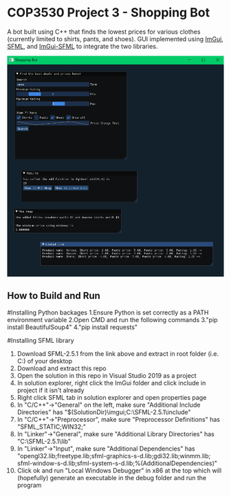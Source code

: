# COP3530 Project 3 - Shopping Bot
A bot built using C++ that finds the lowest prices for various clothes (currently limited to shirts, pants, and shoes). GUI implemented using 
[ImGui](https://github.com/ocornut/imgui), [SFML](https://www.sfml-dev.org/download.php), and [ImGui-SFML](https://github.com/eliasdaler/imgui-sfml)
to integrate the two libraries.

![Shopping Bot Gui](https://github.com/andygarciaa/project3/blob/main/guipreview.png)
## How to Build and Run

#Installing Python backages
1.Ensure Python is set correctly as a PATH environment variable
2.Open CMD and run the following commands
3."pip install BeautifulSoup4"
4."pip install requests"

#Installing SFML library
1. Download SFML-2.5.1 from the link above and extract in root folder (i.e. C:\) of your desktop
2. Download and extract this repo 
3. Open the solution in this repo in Visual Studio 2019 as a project
4. In solution explorer, right click the ImGui folder and click include in project if it isn't already
5. Right click SFML tab in solution explorer and open properties page
6. In "C/C++"->"General" on the left, make sure "Additional Include Directories" has "$(SolutionDir)\imgui\;C:\SFML-2.5.1\include"
7. In "C/C++"->"Preprocessor", make sure "Preprocessor Definitions" has "SFML_STATIC;WIN32;<different options>"
8. In "Linker"->"General", make sure "Additional Library Directories" has "C:\SFML-2.5.1\lib"
9. In "Linker"->"Input", make sure "Additional Dependencies" has "opengl32.lib;freetype.lib;sfml-graphics-s-d.lib;gdi32.lib;winmm.lib;
sfml-window-s-d.lib;sfml-system-s-d.lib;%(AdditionalDependencies)"
10. Click ok and run "Local Windows Debugger" in x86 at the top which will (hopefully) generate an executable in the debug folder and 
run the program
